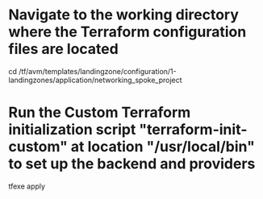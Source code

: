 # Navigate to the working directory where the Terraform configuration files are located
cd /tf/avm/templates/landingzone/configuration/1-landingzones/application/networking_spoke_project

# Run the **Custom** Terraform initialization script "terraform-init-custom" at location "/usr/local/bin" to set up the backend and providers
tfexe apply